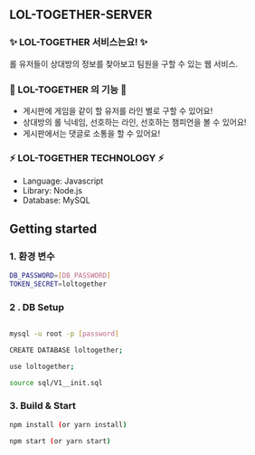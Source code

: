 ## LOL-TOGETHER-SERVER 

### ✨ LOL-TOGETHER 서비스는요! ✨

롤 유저들이 상대방의 정보를 찾아보고 팀원을 구할 수 있는 웹 서비스.

### 📌 LOL-TOGETHER 의 기능 📌

- 게시판에 게임을 같이 할 유저를 라인 별로 구할 수 있어요!
- 상대방의 롤 닉네임, 선호하는 라인, 선호하는 챔피언을 볼 수 있어요!
- 게시판에서는 댓글로 소통을 할 수 있어요!

### ⚡️ LOL-TOGETHER TECHNOLOGY ⚡️

- Language: Javascript
- Library: Node.js
- Database: MySQL

## Getting started

### 1. 환경 변수

```bash
DB_PASSWORD=[DB_PASSWORD]
TOKEN_SECRET=loltogether
```

### 2 . DB Setup

```bash

mysql -u root -p [password]

CREATE DATABASE loltogether;

use loltogether;

source sql/V1__init.sql
```

### 3. Build & Start

```bash
npm install (or yarn install)

npm start (or yarn start)
```
